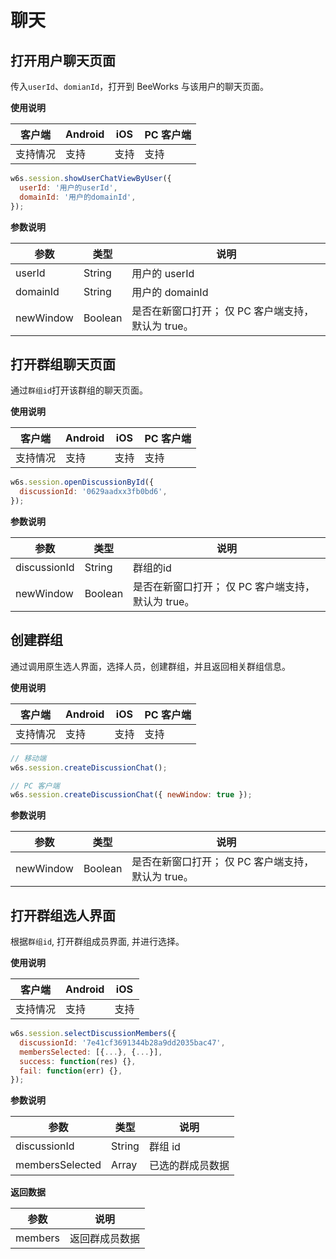 # 聊天

## 打开用户聊天页面

传入`userId`、`domianId`，打开到 BeeWorks 与该用户的聊天页面。

**使用说明**

| 客户端   | Android | iOS  | PC 客户端 |
| -------- | ------- | ---- | ---- |
| 支持情况 | 支持  | 支持 | 支持 |


```js
w6s.session.showUserChatViewByUser({
  userId: '用户的userId',
  domainId: '用户的domainId',
});
```

**参数说明**

| 参数 | 类型 | 说明|
| - | - | - |
| userId |  String | 用户的 userId |
| domainId |  String | 用户的 domainId |
| newWindow |  Boolean | 是否在新窗口打开； 仅 PC 客户端支持，默认为 true。 |



## 打开群组聊天页面

通过`群组id`打开该群组的聊天页面。

**使用说明**

| 客户端   | Android | iOS  | PC 客户端 |
| -------- | ------- | ---- | ---- |
| 支持情况 | 支持  | 支持 | 支持 |


```js
w6s.session.openDiscussionById({
  discussionId: '0629aadxx3fb0bd6',
});
```

**参数说明**

| 参数 | 类型 | 说明|
| - | - | - |
| discussionId |  String | 群组的id |
| newWindow |  Boolean | 是否在新窗口打开； 仅 PC 客户端支持，默认为 true。 |


## 创建群组

通过调用原生选人界面，选择人员，创建群组，并且返回相关群组信息。

**使用说明**

| 客户端   | Android | iOS  | PC 客户端 |
| -------- | ------- | ---- | ----- |
| 支持情况 | 支持  | 支持 | 支持 |


```js
// 移动端
w6s.session.createDiscussionChat();

// PC 客户端
w6s.session.createDiscussionChat({ newWindow: true });
```

**参数说明**

| 参数 | 类型 | 说明|
| - | - | - |
| newWindow |  Boolean | 是否在新窗口打开； 仅 PC 客户端支持，默认为 true。 |

## 打开群组选人界面

根据`群组id`, 打开群组成员界面, 并进行选择。

**使用说明**

| 客户端   | Android | iOS  |
| -------- | ------- | ---- |
| 支持情况 | 支持  | 支持 |


```js
w6s.session.selectDiscussionMembers({
  discussionId: '7e41cf3691344b28a9dd2035bac47',
  membersSelected: [{...}, {...}],
  success: function(res) {},
  fail: function(err) {},
});
```

**参数说明**

| 参数 | 类型 | 说明|
| - | - | - |
| discussionId |  String | 群组 id |
| membersSelected |  Array | 已选的群成员数据 |

**返回数据**

| 参数 | 说明|
| - | - |
| members | 返回群成员数据 |


